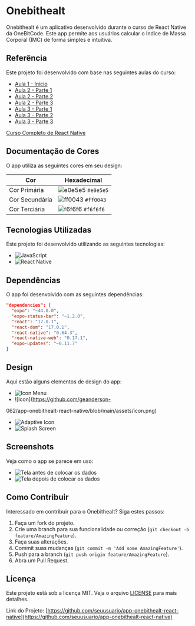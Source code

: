 
# Onebithealt

Onebithealt é um aplicativo desenvolvido durante o curso de React Native da OneBitCode. Este app permite aos usuários calcular o Índice de Massa Corporal (IMC) de forma simples e intuitiva.

## Referência

Este projeto foi desenvolvido com base nas seguintes aulas do curso:

- [Aula 1 - Início](https://www.youtube.com/watch?v=Y8tP1jbRYHY)
- [Aula 2 - Parte 1](https://www.youtube.com/watch?v=_N6-kScr-Ig)
- [Aula 2 - Parte 2](https://www.youtube.com/watch?v=u_qccnftxXQ)
- [Aula 2 - Parte 3](https://www.youtube.com/watch?v=8X63GfvxbE8)
- [Aula 3 - Parte 1](https://www.youtube.com/watch?v=JusFvRHWDyU&t=104s)
- [Aula 3 - Parte 2](https://www.youtube.com/watch?v=BCulqg8qUdU)
- [Aula 3 - Parte 3](https://www.youtube.com/watch?v=uLoMoPC6Ics)

[Curso Completo de React Native](https://www.youtube.com/playlist?list=PLdDT8if5attEd4sRnZBIkNihR-_tE612_)

## Documentação de Cores

O app utiliza as seguintes cores em seu design:

| Cor             | Hexadecimal |
| --------------- | ----------- |
| Cor Primária    | ![e0e5e5](https://via.placeholder.com/10/e0e5e5?text=+) `#e0e5e5` |
| Cor Secundária  | ![ff0043](https://via.placeholder.com/10/ff0043?text=+) `#ff0043` |
| Cor Terciária   | ![f6f6f6](https://via.placeholder.com/10/f6f6f6?text=+) `#f6f6f6` |

## Tecnologias Utilizadas

Este projeto foi desenvolvido utilizando as seguintes tecnologias:

- ![JavaScript](https://img.shields.io/badge/-JavaScript-F7DF1E?style=flat-square&logo=javascript&logoColor=black)
- ![React Native](https://img.shields.io/badge/-React_Native-61DAFB?style=flat-square&logo=react&logoColor=white)

## Dependências

O app foi desenvolvido com as seguintes dependências:

```json
"dependencies": {
  "expo": "~44.0.0",
  "expo-status-bar": "~1.2.0",
  "react": "17.0.1",
  "react-dom": "17.0.1",
  "react-native": "0.64.3",
  "react-native-web": "0.17.1",
  "expo-updates": "~0.11.7"
}
```

## Design

Aqui estão alguns elementos de design do app:

- ![Icon Menu](https://github.com/geanderson-062/app-onebithealt-react-native/blob/main/assets/adaptive-icon.png)
- ![Icon](https://github.com/geanderson-

062/app-onebithealt-react-native/blob/main/assets/icon.png)
- ![Adaptive Icon](https://github.com/geanderson-062/app-onebithealt-react-native/blob/main/assets/favicon.png)
- ![Splash Screen](https://github.com/geanderson-062/app-onebithealt-react-native/blob/main/assets/splash.png)

## Screenshots

Veja como o app se parece em uso:

- ![Tela antes de colocar os dados](https://github.com/geanderson-062/app-onebithealt-react-native/blob/main/screenshots/Screenshot_1658020440.png)
- ![Tela depois de colocar os dados](https://github.com/geanderson-062/app-onebithealt-react-native/blob/main/screenshots/Screenshot_1658020492.png)

## Como Contribuir

Interessado em contribuir para o Onebithealt? Siga estes passos:

1. Faça um fork do projeto.
2. Crie uma branch para sua funcionalidade ou correção (`git checkout -b feature/AmazingFeature`).
3. Faça suas alterações.
4. Commit suas mudanças (`git commit -m 'Add some AmazingFeature'`).
5. Push para a branch (`git push origin feature/AmazingFeature`).
6. Abra um Pull Request.

## Licença

Este projeto está sob a licença MIT. Veja o arquivo [LICENSE](LINK_PARA_LICENSE) para mais detalhes.

Link do Projeto: [https://github.com/seuusuario/app-onebithealt-react-native](https://github.com/seuusuario/app-onebithealt-react-native)




